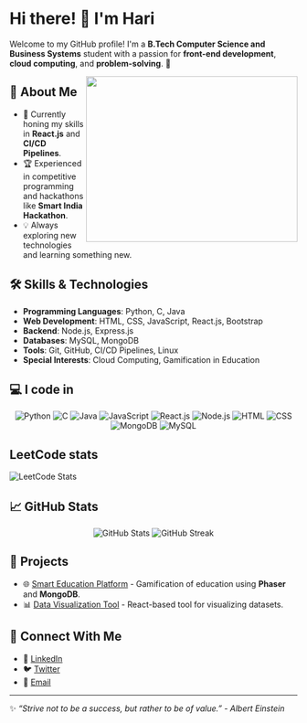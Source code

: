 # Hi there! 👋 I'm Hari

Welcome to my GitHub profile! I'm a **B.Tech Computer Science and Business Systems** student with a passion for **front-end development**, **cloud computing**, and **problem-solving**. 🚀

<img align = "right" height="290" width="370" src="https://media4.giphy.com/media/v1.Y2lkPTc5MGI3NjExYmo0bDJ4NWp6NXQyZmZ1dWdyc3JuYTB5N2kzOTZpNG5hc2JuNGdncSZlcD12MV9pbnRlcm5hbF9naWZfYnlfaWQmY3Q9Zw/qgQUggAC3Pfv687qPC/giphy.gif">

## 🌟 About Me
- 🌱 Currently honing my skills in **React.js** and **CI/CD Pipelines**.
- 🏆 Experienced in competitive programming and hackathons like **Smart India Hackathon**.
- 💡 Always exploring new technologies and learning something new.

## 🛠️ Skills & Technologies
- **Programming Languages**: Python, C, Java
- **Web Development**: HTML, CSS, JavaScript, React.js, Bootstrap
- **Backend**: Node.js, Express.js
- **Databases**: MySQL, MongoDB
- **Tools**: Git, GitHub, CI/CD Pipelines, Linux
- **Special Interests**: Cloud Computing, Gamification in Education

## 💻 I code in

<p align="center">
  <img src="https://img.shields.io/badge/-Python-3776AB?style=for-the-badge&logo=python&logoColor=white" alt="Python" />
  <img src="https://img.shields.io/badge/-C-A8B9CC?style=for-the-badge&logo=c&logoColor=white" alt="C" />
  <img src="https://img.shields.io/badge/-Java-007396?style=for-the-badge&logo=java&logoColor=white" alt="Java" />
  <img src="https://img.shields.io/badge/-JavaScript-F7DF1E?style=for-the-badge&logo=javascript&logoColor=black" alt="JavaScript" />
  <img src="https://img.shields.io/badge/-React.js-61DAFB?style=for-the-badge&logo=react&logoColor=black" alt="React.js" />
  <img src="https://img.shields.io/badge/-Node.js-339933?style=for-the-badge&logo=node.js&logoColor=white" alt="Node.js" />
  <img src="https://img.shields.io/badge/-HTML-E34F26?style=for-the-badge&logo=html5&logoColor=white" alt="HTML" />
  <img src="https://img.shields.io/badge/-CSS-1572B6?style=for-the-badge&logo=css3&logoColor=white" alt="CSS" />
  <img src="https://img.shields.io/badge/-MongoDB-47A248?style=for-the-badge&logo=mongodb&logoColor=white" alt="MongoDB" />
  <img src="https://img.shields.io/badge/-MySQL-4479A1?style=for-the-badge&logo=mysql&logoColor=white" alt="MySQL" />
</p>

## LeetCode stats
![LeetCode Stats](https://leetcard.jacoblin.cool/harivenkatesh1505?theme)

## 📈 GitHub Stats
<p align="center">
  <img src="https://github-readme-stats.vercel.app/api?username=hari123&show_icons=true&theme=radical" alt="GitHub Stats" />
  <img src="https://github-readme-streak-stats.herokuapp.com/?user=hari123&theme=radical" alt="GitHub Streak" />
</p>

## 🚀 Projects
- 🌐 [Smart Education Platform](https://github.com/your-repo) - Gamification of education using **Phaser** and **MongoDB**.
- 📊 [Data Visualization Tool](https://github.com/your-repo) - React-based tool for visualizing datasets.

## 🤝 Connect With Me
- 💼 [LinkedIn](https://www.linkedin.com/in/your-linkedin)
- 🐦 [Twitter](https://twitter.com/your-twitter)
- 📧 [Email](mailto:your-email@example.com)

---

✨ _“Strive not to be a success, but rather to be of value.” - Albert Einstein_
